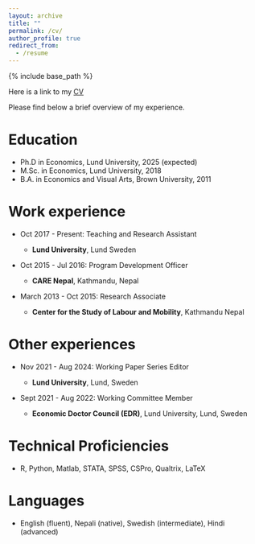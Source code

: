 ```yaml
---
layout: archive
title: ""
permalink: /cv/
author_profile: true
redirect_from:
  - /resume
---
```


{% include base_path %}

Here is a link to my [CV](https://raw.githubusercontent.com/prakritithami/prakritithami.github.io/master/files/CV.pdf)

Please find below a brief overview of my experience.

Education
======
* Ph.D in Economics, Lund University, 2025 (expected)
* M.Sc. in Economics, Lund University, 2018
* B.A. in Economics and Visual Arts, Brown University, 2011

Work experience
======
* Oct 2017 - Present: Teaching and Research Assistant
  * **Lund University**, Lund Sweden

* Oct 2015 - Jul 2016: Program Development Officer
  * **CARE Nepal**, Kathmandu, Nepal

* March 2013 - Oct 2015: Research Associate
  * **Center for the Study of Labour and Mobility**, Kathmandu Nepal

  
Other experiences
======
* Nov 2021 - Aug 2024: Working Paper Series Editor
  * **Lund University**, Lund, Sweden

* Sept 2021 - Aug 2022: Working Committee Member
  * **Economic Doctor Council (EDR)**, Lund University, Lund, Sweden
    
Technical Proficiencies
======
* R, Python, Matlab, STATA, SPSS, CSPro, Qualtrix, LaTeX

Languages
======
* English (fluent), Nepali (native), Swedish (intermediate), Hindi (advanced)

